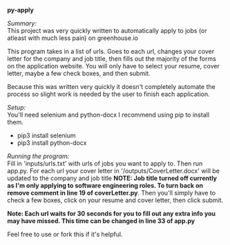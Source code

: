 **py-apply**

*Summary:*<br>
This project was very quickly written to automatically apply to jobs (or atleast with much less pain) on greenhouse.io

This program takes in a list of urls. Goes to each url, changes your cover letter for the company and job title, then fills
out the majority of the forms on the application website. You will only have to select your resume, cover letter, maybe a few check boxes, and then submit.

Because this was written very quickly it doesn't completely automate the process so slight work is
needed by the user to finish each application.

*Setup:*<br>
You'll need selenium and python-docx I recommend using pip to install them.
- pip3 install selenium
- pip3 install python-docx

*Running the program:*<br>
Fill in 'inputs/urls.txt' with urls of jobs you want to apply to. Then run app.py. For each url your cover letter in '/outputs/CoverLetter.docx' will be updated to the company and job title **NOTE: Job title turned off currently as I'm only applying to software engineering roles. To turn back on remove comment in line 19 of coverLetter.py**. Then you'll simply have to check a few boxes, click on your resume and cover letter, then click submit.

**Note: Each url waits for 30 seconds for you to fill out any extra info you may have missed. This time can be changed in line 33 of app.py**

Feel free to use or fork this if it's helpful.